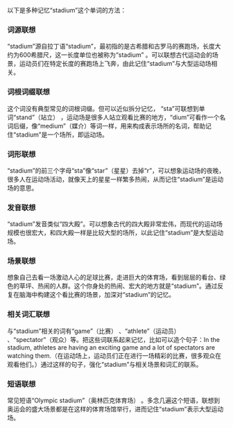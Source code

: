 以下是多种记忆“stadium”这个单词的方法：

### 词源联想
“stadium”源自拉丁语“stadium”，最初指的是古希腊和古罗马的赛跑场，长度大约为600希腊尺，这一长度单位也被称为“stadium” 。可以联想古代运动会的场景，运动员们在特定长度的赛跑场上飞奔，由此记住“stadium”与大型运动场相关。

### 词根词缀联想
这个词没有典型常见的词根词缀。但可以近似拆分记忆， “sta”可联想到单词“stand”（站立） ，运动场是很多人站立观看比赛的地方，“dium”可看作一个名词后缀，像“medium”（媒介）等词一样，用来构成表示场所的名词，帮助记住“stadium”是一个场所，即运动场。

### 词形联想
“stadium”的前三个字母“sta”像“star”（星星）去掉“r”，可以想象运动场的夜晚，很多人在运动场活动，就像天上的星星一样繁多热闹，从而记住“stadium”是运动场的意思。

### 发音联想
“stadium”发音类似“四大殿”。可以想象古代的四大殿非常宏伟，而现代的运动场规模也很宏大，和四大殿一样是比较大型的场所，以此记住“stadium”是大型运动场。

### 场景联想
想象自己去看一场激动人心的足球比赛，走进巨大的体育场，看到层层的看台、绿色的草坪、热闹的人群。这个你身处的热闹、宏大的地方就是“stadium”。通过反复在脑海中构建这个看比赛的场景，加深对“stadium”的记忆。

### 相关词汇联想
与“stadium”相关的词有“game”（比赛） 、“athlete”（运动员） 、“spectator”（观众）等。把这些词联系起来记忆，比如可以造个句子：In the stadium, athletes are having an exciting game and a lot of spectators are watching them.（在运动场上，运动员们正在进行一场精彩的比赛，很多观众在观看他们。）通过这样的句子，强化“stadium”与相关场景和词汇的联系。

### 短语联想
常见短语“Olympic stadium”（奥林匹克体育场） 。多念几遍这个短语，联想到奥运会的盛大场景都是在这样的体育场馆举行，进而记住“stadium”表示大型运动场。 